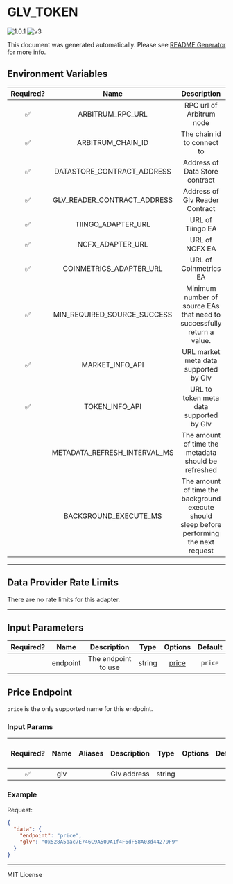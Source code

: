 # GLV_TOKEN

![1.0.1](https://img.shields.io/github/package-json/v/smartcontractkit/external-adapters-js?filename=packages/composites/glv-token/package.json) ![v3](https://img.shields.io/badge/framework%20version-v3-blueviolet)

This document was generated automatically. Please see [README Generator](../../scripts#readme-generator) for more info.

## Environment Variables

| Required? |             Name             |                                        Description                                        |  Type  | Options |                   Default                    |
| :-------: | :--------------------------: | :---------------------------------------------------------------------------------------: | :----: | :-----: | :------------------------------------------: |
|    ✅     |       ARBITRUM_RPC_URL       |                                 RPC url of Arbitrum node                                  | string |         |                                              |
|    ✅     |      ARBITRUM_CHAIN_ID       |                                The chain id to connect to                                 | number |         |                   `42161`                    |
|    ✅     |  DATASTORE_CONTRACT_ADDRESS  |                              Address of Data Store contract                               | string |         | `0xFD70de6b91282D8017aA4E741e9Ae325CAb992d8` |
|    ✅     | GLV_READER_CONTRACT_ADDRESS  |                              Address of Glv Reader Contract                               | string |         | `0x6a9505D0B44cFA863d9281EA5B0b34cB36243b45` |
|    ✅     |      TIINGO_ADAPTER_URL      |                                     URL of Tiingo EA                                      | string |         |                                              |
|    ✅     |       NCFX_ADAPTER_URL       |                                      URL of NCFX EA                                       | string |         |                                              |
|    ✅     |   COINMETRICS_ADAPTER_URL    |                                   URL of Coinmetrics EA                                   | string |         |                                              |
|    ✅     | MIN_REQUIRED_SOURCE_SUCCESS  |          Minimum number of source EAs that need to successfully return a value.           | number |         |                     `2`                      |
|    ✅     |       MARKET_INFO_API        |                           URL market meta data supported by Glv                           | string |         |  `https://arbitrum-api.gmxinfra.io/markets`  |
|    ✅     |        TOKEN_INFO_API        |                          URL to token meta data supported by Glv                          | string |         |  `https://arbitrum-api.gmxinfra.io/tokens`   |
|           | METADATA_REFRESH_INTERVAL_MS |                    The amount of time the metadata should be refreshed                    | number |         |                  `10800000`                  |
|           |    BACKGROUND_EXECUTE_MS     | The amount of time the background execute should sleep before performing the next request | number |         |                   `10000`                    |

---

## Data Provider Rate Limits

There are no rate limits for this adapter.

---

## Input Parameters

| Required? |   Name   |     Description     |  Type  |         Options          | Default |
| :-------: | :------: | :-----------------: | :----: | :----------------------: | :-----: |
|           | endpoint | The endpoint to use | string | [price](#price-endpoint) | `price` |

## Price Endpoint

`price` is the only supported name for this endpoint.

### Input Params

| Required? | Name | Aliases | Description |  Type  | Options | Default | Depends On | Not Valid With |
| :-------: | :--: | :-----: | :---------: | :----: | :-----: | :-----: | :--------: | :------------: |
|    ✅     | glv  |         | Glv address | string |         |         |            |                |

### Example

Request:

```json
{
  "data": {
    "endpoint": "price",
    "glv": "0x528A5bac7E746C9A509A1f4F6dF58A03d44279F9"
  }
}
```

---

MIT License
